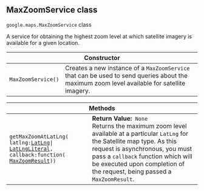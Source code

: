 <h2 id="MaxZoomService"> MaxZoomService class </h2><p>
<code><span itemprop="path">google.maps</span>.<span itemprop="name">MaxZoomService</span></code>
class
</p><p>A service for obtaining the highest zoom level at which satellite imagery is available for a given location.</p><div class="devsite-table-wrapper"><table class="constructors responsive" summary="class MaxZoomService - Constructor">
<thead>
<tr><th colspan="2">Constructor</th>
</tr></thead>
<tbody>
<tr>
<td><code><span>MaxZoomService()</span></code></td>
<td>Creates a new instance of a <code><span>MaxZoomService</span></code> that can be used to send queries about the maximum zoom level available for satellite imagery.</td>
</tr>
</tbody>
</table></div><div class="devsite-table-wrapper"><table class="methods responsive" summary="class MaxZoomService - Methods">
<thead>
<tr><th colspan="2">Methods</th>
</tr></thead>
<tbody>
<tr>
<td><code><span>getMaxZoomAtLatLng(<wbr>latlng:</span><a href="https://github.com/amenadiel/google-maps-documentation/blob/master/docs/LatLng.md"><span>LatLng</span></a><span>|<wbr></span><a href="https://github.com/amenadiel/google-maps-documentation/blob/master/docs/LatLngLiteral.md"><span>LatLngLiteral</span></a><span>,<wbr> callback:function(<wbr></span><a href="https://github.com/amenadiel/google-maps-documentation/blob/master/docs/MaxZoomResult.md"><span>MaxZoomResult</span></a><span>))</span></code></td>
<td><div><strong>Return Value:</strong>&nbsp; <code>None</code></div>
<div class="desc">Returns the maximum zoom level available at a particular <code>LatLng</code> for the Satellite map type. As this request is asynchronous, you must pass a <code>callback</code> function which will be executed upon completion of the request, being passed a <code>MaxZoomResult</code>.</div></td>
</tr>
</tbody>
</table></div>